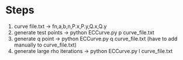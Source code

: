 # Steps

1. curve file.txt -> fn,a,b,n,P.x,P.y,Q.x,Q.y
1. generate test points -> python ECCurve.py p curve_file.txt
1. generate q point -> python ECCurve.py q curve_file.txt (have to add manually to curve_file.txt)
1. generate large rho iterations -> python ECCurve.py l curve_file.txt